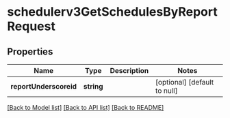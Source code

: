 # schedulerv3GetSchedulesByReportRequest

## Properties
Name | Type | Description | Notes
------------ | ------------- | ------------- | -------------
**reportUnderscoreid** | **string** |  | [optional] [default to null]

[[Back to Model list]](../README.md#documentation-for-models) [[Back to API list]](../README.md#documentation-for-api-endpoints) [[Back to README]](../README.md)


